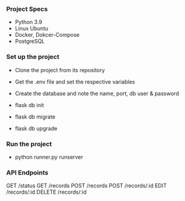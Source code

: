 ### Project Specs

- Python 3.9
- Linux Ubuntu
- Docker, Dokcer-Compose
- PostgreSQL

### Set up the project

- Clone the project from its repository
- Get the .env file and set the respective variables
- Create the database and note the name, port, db user & password

- flask db init
- flask db migrate
- flask db upgrade

### Run the project

- python runner.py runserver

### API Endpoints

GET /status
GET /records
POST /records
POST /records/:id
EDIT /records/:id
DELETE /records/:id
